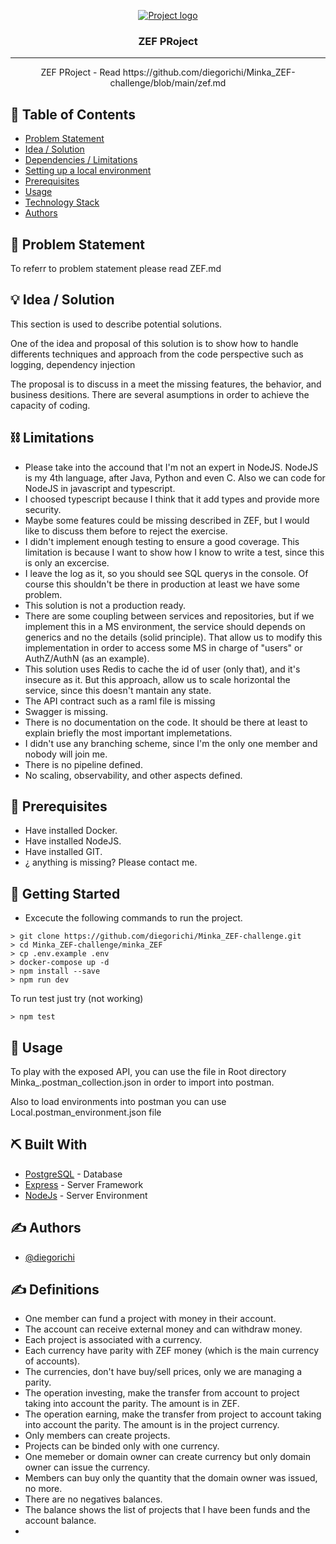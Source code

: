 <p align="center">
  <a href="" rel="noopener">
 <img src="https://cloudinary.hbs.edu/hbsit/image/upload/s--hlT_tlm3--/f_auto,c_fill,h_375,w_750,/v20200101/81CEF22EA97699BEDA53300D8C8C190E.jpg" alt="Project logo"></a>
</p>
<h3 align="center">ZEF PRoject</h3>

---

<p align="center"> ZEF PRoject - Read https://github.com/diegorichi/Minka_ZEF-challenge/blob/main/zef.md
    <br> 
</p>

## 📝 Table of Contents

- [Problem Statement](#problem_statement)
- [Idea / Solution](#idea)
- [Dependencies / Limitations](#limitations)
- [Setting up a local environment](#getting_started)
- [Prerequisites](#prerequisites)
- [Usage](#usage)
- [Technology Stack](#tech_stack)
- [Authors](#authors)

## 🧐 Problem Statement <a name = "problem_statement"></a>

To referr to problem statement please read ZEF.md

## 💡 Idea / Solution <a name = "idea"></a>

This section is used to describe potential solutions.

One of the idea and proposal of this solution is to show how to handle differents
techniques and approach from the code perspective such as logging, dependency injection

The proposal is to discuss in a meet the missing features, the behavior, and 
business desitions. There are several asumptions in order to achieve
the capacity of coding.

## ⛓️ Limitations <a name = "limitations"></a>

- Please take into the accound that I'm not an expert in NodeJS.
  NodeJS is my 4th language, after Java, Python and even C. Also we can code for NodeJS in javascript and typescript. 
- I choosed typescript because I think that it add types and provide more security.
- Maybe some features could be missing described in ZEF, but I would like to discuss them before to reject the exercise.
- I didn't implement enough testing to ensure a good coverage. This limitation is because I want to show how I know to write a test, since this is only an excercise.
- I leave the log as it, so you should see SQL querys in the console. Of course this shouldn't be there in production at least we have some problem.
- This solution is not a production ready. 
- There are some coupling between services and repositories, but if we implement this in a MS environment, the service should depends on generics and no the details (solid principle). That allow us to modify this implementation in order to access some MS in charge of "users" or AuthZ/AuthN (as an example).
- This solution uses Redis to cache the id of user (only that), and it's insecure as it. But this approach, allow us to scale horizontal the service, since this doesn't mantain any state.
- The API contract such as a raml file is missing
- Swagger is missing.
- There is no documentation on the code. It should be there at least to explain briefly the most important implemetations.
- I didn't use any branching scheme, since I'm the only one member and nobody will join me.
- There is no pipeline defined.
- No scaling, observability, and other aspects defined.

## 🏁 Prerequisites <a name = "prerequisites"></a>

- Have installed Docker.
- Have installed NodeJS.
- Have installed GIT.
- ¿ anything is missing? Please contact me.


## 🏁 Getting Started <a name = "getting_started"></a>

- Excecute the following commands to run the project.

```
> git clone https://github.com/diegorichi/Minka_ZEF-challenge.git
> cd Minka_ZEF-challenge/minka_ZEF
> cp .env.example .env
> docker-compose up -d
> npm install --save
> npm run dev
```

To run test just try (not working)

```
> npm test
```

## 🎈 Usage <a name="usage"></a>

To play with the exposed API, you can use the file in Root directory Minka_.postman_collection.json in order to import into postman.

Also to load environments into postman you can use Local.postman_environment.json file

## ⛏️ Built With <a name = "tech_stack"></a>

- [PostgreSQL](https://www.postgresql.org/) - Database
- [Express](https://expressjs.com/) - Server Framework
- [NodeJs](https://nodejs.org/en/) - Server Environment
## ✍️ Authors <a name = "authors"></a>

- [@diegorichi](https://github.com/diegorichi) 


## ✍️ Definitions <a name = "definitions"></a>

- One member can fund a project with money in their account.
- The account can receive external money and can withdraw money.
- Each project is associated with a currency.
- Each currency have parity with ZEF money (which is the main currency of accounts).
- The currencies, don't have buy/sell prices, only we are managing a parity.
- The operation investing, make the transfer from account to project taking into account the parity. The amount is in ZEF.
- The operation earning, make the transfer from project to account taking into account the parity. The amount is in the project currency.
- Only members can create projects.
- Projects can be binded only with one currency.
- One memeber or domain owner can create currency but only domain owner can issue the currency.
- Members can buy only the quantity that the domain owner was issued, no more.
- There are no negatives balances.
- The balance shows the list of projects that I have been funds and the account balance.
- 